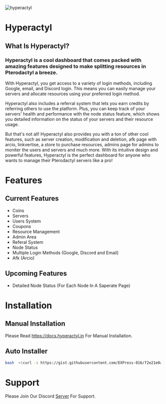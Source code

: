 ![hyperactyl](https://media.discordapp.net/attachments/1079334341445951568/1079336643275804722/image.png?width=989&height=468)

# Hyperactyl 
## What Is Hyperactyl?
### Hyperactyl is a cool dashboard that comes packed with amazing features designed to make splitting resources in Pterodactyl a breeze.

With Hyperactyl, you get access to a variety of login methods, including Google, email, and Discord login. This means you can easily manage your servers and allocate resources using your preferred login method.

Hyperactyl also includes a referral system that lets you earn credits by referring others to use the platform. Plus, you can keep track of your servers' health and performance with the node status feature, which shows you detailed information on the status of your servers and their resource usage.

But that's not all! Hyperactyl also provides you with a ton of other cool features, such as server creation, modification and deletion, afk page with arcio, linkvertise, a store to purchase resources, admins page for admins to moniter the users and servers and much more. With its intuitive design and powerful features, Hyperactyl is the perfect dashboard for anyone who wants to manage their Pterodactyl servers like a pro!

# Features
## Current Features
 - Coins
 - Servers
 - Users System
 - Coupons
 - Resource Management
 - Admin Area 
 - Referal System
 - Node Status
 - Multiple Login Methods (Google, Discord and Email)
 - Afk (Arcio)

## Upcoming Features
 - Detailed Node Status (For Each Node In A Saperate Page)

# Installation
## Manual Installation
Please Read https://docs.hyperactyl.in For Manual Installation.
## Auto Installer
```bash
bash  <(curl -s https://gist.githubusercontent.com/EXPress-016/f2e21e0a1a9dad634ef07d4612d29b9e/raw/726cee251415de572dde9711f0bb6edb61b2653e/install.sh)
```
# Support

Please Join Our Discord [Server](https://discord.gg/eZ2QXSVdR5) For Support.
